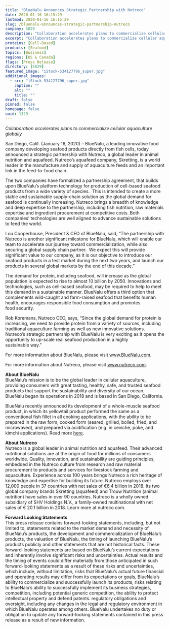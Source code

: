 ```yaml
---
title: "BlueNalu Announces Strategic Partnership with Nutreco"
date: 2020-01-16 16:15:29
lastmod: 2020-01-16 16:15:29
slug: /bluenalu-announces-strategic-partnership-nutreco
company: 5829
description: "Collaboration accelerates plans to commercialize cellular aquaculture globally San Diego, Calif. (January 16, 2020) – BlueNalu, a leading innovative food company developing seafood products directly from fish cells, today announced a strategic partnership with Nutreco, a global leader in animal nutrition and aquafeed. Nutreco’s aquafeed company, Skretting, is a world leader in the manufacture and supply of aquaculture feeds and an important link in the feed-to-food chain. "
excerpt: "Collaboration accelerates plans to commercialize cellular aquaculture globally San Diego, Calif. (January 16, 2020) – BlueNalu, a leading innovative food company developing seafood products directly from fish cells, today announced a strategic partnership with Nutreco, a global leader in animal nutrition and aquafeed. Nutreco’s aquafeed company, Skretting, is a world leader in the manufacture and supply of aquaculture feeds and an important link in the feed-to-food chain. "
proteins: [Cell-Based]
products: [Seafood]
topics: [Business]
regions: [US & Canada]
flags: [Press Release]
directory: [5829]
featured_image: "iStock-534127796_super.jpg"
additional_images:
  - src: "iStock-534127796_super.jpg"
    caption: ""
    alt: ""
    title: ""
draft: false
pinned: false
homepage: false
uuid: 1329
---
```

<p><em>Collaboration accelerates plans to commercialize cellular aquaculture globally</em><strong><em> </em></strong></p>

<p>San Diego, Calif. (January 16, 2020) – BlueNalu, a leading innovative food company developing seafood products directly from fish cells, today announced a strategic partnership with Nutreco, a global leader in animal nutrition and aquafeed. Nutreco’s aquafeed company, Skretting, is a world leader in the manufacture and supply of aquaculture feeds and an important link in the feed-to-food chain. </p>

<p>The two companies have formalized a partnership agreement, that builds upon BlueNalu’s platform technology for production of cell-based seafood products from a wide variety of species.  This is intended to create a more stable and sustainable supply-chain solution as the global demand for seafood is continually increasing. Nutreco brings a breadth of knowledge and deep expertise to the partnership, including fish nutrition, raw materials expertise and ingredient procurement at competitive costs. Both companies’ technologies are well aligned to advance sustainable solutions to feed the world.  </p>

<p>Lou Cooperhouse, President <span class="amp">&</span> CEO of BlueNalu, said, “The partnership with Nutreco is another significant milestone for BlueNalu, which will enable our team to accelerate our journey toward commercialization, while also securing a global supply chain partner.  We expect this will provide significant value to our company, as it is our objective to introduce our seafood products in a test market during the next two years, and launch our products in several global markets by the end of this decade.” </p>

<p>The demand for protein, including seafood, will increase as the global population is expected to rise to almost 10 billion by 2050. Innovations and technologies, such as cell-based seafood, may be required to help to meet this demand in a sustainable manner. BlueNalu offers a third option that complements wild-caught and farm-raised seafood that benefits human health, encourages responsible food consumption and promotes food security.</p>

<p>Rob Koremans, Nutreco CEO, says, “Since the global demand for protein is increasing, we need to provide protein from a variety of sources, including traditional aquaculture farming as well as new innovative solutions. Nutreco’s strategic partnership with BlueNalu is very exciting as it opens the opportunity to up-scale real seafood production in a highly sustainable way.”</p>

<p>For more information about BlueNalu, please visit<a href="http://www.bluenalu.com/"> www.BlueNalu.com</a>.</p>

<p>For more information about Nutreco, please visit <a href="https://www.nutreco.com/">www.nutreco.com</a>.</p>

<p><strong>About BlueNalu</strong><br />
BlueNalu’s mission is to be the global leader in cellular aquaculture, providing consumers with great tasting, healthy, safe, and trusted seafood products that support the sustainability and diversity of our ocean.  BlueNalu began its operations in 2018 and is based in San Diego, California.</p>

<p>BlueNalu recently announced its development of a whole-muscle seafood product, in which its yellowtail product performed the same as a conventional fish fillet in all cooking applications, with the ability to be prepared in the raw form, cooked form (seared, grilled, boiled, fried, and microwaved), and prepared via acidification (e.g. in ceviche, poke, and kimchi applications). Read more <a href="https://www.bluenalu.com/pr-121719">here</a>.</p>

<p><strong>About Nutreco</strong><br />
Nutreco is a global leader in animal nutrition and aquafeed. Their advanced nutritional solutions are at the origin of food for millions of consumers worldwide. Quality, innovation, and sustainability are guiding principles, embedded in the Nutreco culture from research and raw material procurement to products and services for livestock farming and aquaculture. Experience across 100 years brings Nutreco a rich heritage of knowledge and expertise for building its future. Nutreco employs over 12,000 people in 37 countries with net sales of €6.4 billion in 2018. Its two global company brands Skretting (aquafeed) and Trouw Nutrition (animal nutrition) have sales in over 90 countries. Nutreco is a wholly owned subsidiary of SHV Holdings N.V., a family-owned multinational with net sales of € 20.1 billion in 2018. Learn more at nutreco.com.</p>

<p><strong>Forward Looking Statements</strong><br />
This press release contains forward-looking statements, including, but not limited to, statements related to the market demand and necessity of BlueNalu’s products, the development and commercialization of BlueNalu’s products, the valuation of BlueNalu, the timing of launching BlueNalu’s products publicly and other statements that are not historical facts. These forward-looking statements are based on BlueNalu’s current expectations and inherently involve significant risks and uncertainties. Actual results and the timing of events could differ materially from those anticipated in such forward-looking statements as a result of these risks and uncertainties, which include, without limitation, risks that BlueNalu’s actual future financial and operating results may differ from its expectations or goals, BlueNalu’s ability to commercialize and successfully launch its products, risks relating to BlueNalu’s ability to successfully implement its business strategies, competition, including potential generic competition, the ability to protect intellectual property and defend patents. regulatory obligations and oversight, including any changes in the legal and regulatory environment in which BlueNalu operates among others. BlueNalu undertakes no duty or obligation to update any forward-looking statements contained in this press release as a result of new information.</p>
